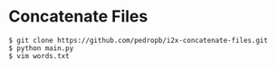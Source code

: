 # Concatenate Files

```
$ git clone https://github.com/pedropb/i2x-concatenate-files.git
$ python main.py
$ vim words.txt
```
